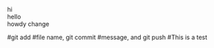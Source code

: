 <!DOCTYPE html>
<html>
  <div>
    hi 
    <div>
      hello
        <div>
        howdy change
        </div>
    </div>
  </div>

#git add #file name, git commit #message, and git push
#This is a test